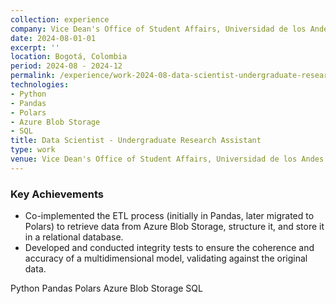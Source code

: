 ```yaml
---
collection: experience
company: Vice Dean's Office of Student Affairs, Universidad de los Andes
date: 2024-08-01-01
excerpt: ''
location: Bogotá, Colombia
period: 2024-08 - 2024-12
permalink: /experience/work-2024-08-data-scientist-undergraduate-research-assistant
technologies:
- Python
- Pandas
- Polars
- Azure Blob Storage
- SQL
title: Data Scientist - Undergraduate Research Assistant
type: work
venue: Vice Dean's Office of Student Affairs, Universidad de los Andes
---
```


### Key Achievements

* Co-implemented the ETL process (initially in Pandas, later migrated to Polars) to retrieve data from Azure Blob Storage, structure it, and store it in a relational database.
* Developed and conducted integrity tests to ensure the coherence and accuracy of a multidimensional model, validating against the original data.



<div class="archive__item-tags">
  <span class="archive__tag">Python</span>
  <span class="archive__tag">Pandas</span>
  <span class="archive__tag">Polars</span>
  <span class="archive__tag">Azure Blob Storage</span>
  <span class="archive__tag">SQL</span>
</div>
